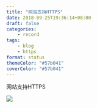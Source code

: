 ```yaml
---
title: "网站支持HTTPS"
date: 2018-09-25T19:36:14+08:00
draft: false
categories:
    - record
tags:
    - blog
    - https
format: status
themeColor: "#57b041"
coverColor: "#57b041"
---
```


网站支持HTTPS

![](https://cdn.jsdelivr.net/gh/niqingyang/blog-static@main/images/2021/04/20210410205247-ssl-lab-a.png)